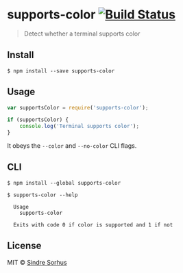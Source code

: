 # supports-color [![Build Status](https://travis-ci.org/sindresorhus/supports-color.svg?branch=master)](https://travis-ci.org/sindresorhus/supports-color)

> Detect whether a terminal supports color


## Install

```
$ npm install --save supports-color
```


## Usage

```js
var supportsColor = require('supports-color');

if (supportsColor) {
	console.log('Terminal supports color');
}
```

It obeys the `--color` and `--no-color` CLI flags.


## CLI

```
$ npm install --global supports-color
```

```
$ supports-color --help

  Usage
    supports-color

  Exits with code 0 if color is supported and 1 if not
```


## License

MIT © [Sindre Sorhus](http://sindresorhus.com)
